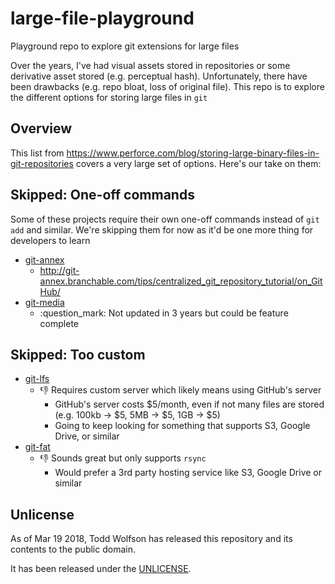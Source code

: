 # large-file-playground
Playground repo to explore git extensions for large files

Over the years, I've had visual assets stored in repositories or some derivative asset stored (e.g. perceptual hash). Unfortunately, there have been drawbacks (e.g. repo bloat, loss of original file). This repo is to explore the different options for storing large files in `git`

## Overview
This list from <https://www.perforce.com/blog/storing-large-binary-files-in-git-repositories> covers a very large set of options. Here's our take on them:

## Skipped: One-off commands
Some of these projects require their own one-off commands instead of `git add` and similar. We're skipping them for now as it'd be one more thing for developers to learn

- [git-annex](http://git-annex.branchable.com/)
    - http://git-annex.branchable.com/tips/centralized_git_repository_tutorial/on_GitHub/
- [git-media](https://github.com/alebedev/git-media)
    - :question_mark: Not updated in 3 years but could be feature complete

## Skipped: Too custom
- [git-lfs](https://git-lfs.github.com/)
    - :-1: Requires custom server which likely means using GitHub's server
        - GitHub's server costs $5/month, even if not many files are stored (e.g. 100kb -> $5, 5MB -> $5, 1GB -> $5)
        - Going to keep looking for something that supports S3, Google Drive, or similar
- [git-fat](https://github.com/jedbrown/git-fat)
    - :-1: Sounds great but only supports `rsync`
        - Would prefer a 3rd party hosting service like S3, Google Drive or similar

## Unlicense
As of Mar 19 2018, Todd Wolfson has released this repository and its contents to the public domain.

It has been released under the [UNLICENSE][].

[UNLICENSE]: UNLICENSE
